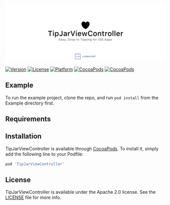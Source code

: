 <!--
Copyright 2012-2018 Lionheart Software LLC

Licensed under the Apache License, Version 2.0 (the "License");
you may not use this file except in compliance with the License.
You may obtain a copy of the License at

   http://www.apache.org/licenses/LICENSE-2.0

Unless required by applicable law or agreed to in writing, software
distributed under the License is distributed on an "AS IS" BASIS,
WITHOUT WARRANTIES OR CONDITIONS OF ANY KIND, either express or implied.
See the License for the specific language governing permissions and
limitations under the License.
-->

![](meta/repo-banner.png)
[![](meta/repo-banner-bottom.png)][lionheart-url]

<!-- [![CI Status][ci-badge]][travis-repo-url] -->
[![Version][version-badge]][cocoapods-repo-url]
[![License][license-badge]][cocoapods-repo-url]
[![Platform][platform-badge]][cocoapods-repo-url]
[![CocoaPods][downloads-badge]][cocoapods-repo-url]
[![CocoaPods][downloads-monthly-badge]][cocoapods-repo-url]

## Example

To run the example project, clone the repo, and run `pod install` from the Example directory first.

## Requirements

## Installation

TipJarViewController is available through [CocoaPods](https://cocoapods.org). To install
it, simply add the following line to your Podfile:

```ruby
pod 'TipJarViewController'
```

## License

TipJarViewController is available under the Apache 2.0 license. See the [LICENSE](LICENSE) file for more info.

<!-- Images -->

[ci-badge]: https://img.shields.io/travis/lionheart/TipJarViewController.svg?style=flat
[version-badge]: https://img.shields.io/cocoapods/v/TipJarViewController.svg?style=flat
[license-badge]: https://img.shields.io/cocoapods/l/TipJarViewController.svg?style=flat
[platform-badge]: https://img.shields.io/cocoapods/p/TipJarViewController.svg?style=flat
[downloads-badge]: https://img.shields.io/cocoapods/dt/TipJarViewController.svg?style=flat
[downloads-monthly-badge]: https://img.shields.io/cocoapods/dm/TipJarViewController.svg?style=flat

<!-- Links -->

[semver-url]: http://www.semver.org
[travis-repo-url]: https://travis-ci.org/lionheart/TipJarViewController
[cocoapods-url]: http://cocoapods.org
[cocoapods-repo-url]: http://cocoapods.org/pods/TipJarViewController
[doc-url]: https://code.lionheart.software/TipJarViewController/
[lionheart-url]: https://lionheartsw.com/

